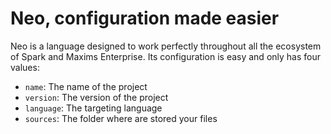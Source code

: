 # Neo, configuration made easier

Neo is a language designed to work perfectly throughout all the ecosystem of Spark and Maxims Enterprise. Its configuration is easy and only has four values:
- `name`: The name of the project
- `version`: The version of the project
- `language`: The targeting language
- `sources`: The folder where are stored your files